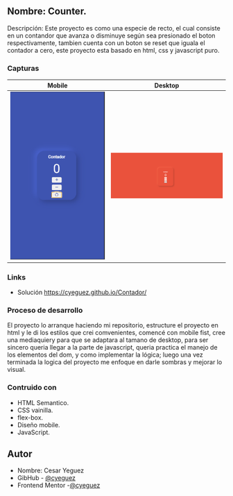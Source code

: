 ## **Nombre: Counter.**

Descripción: Este proyecto es como una especie de recto, el  cual consiste en un contandor que avanza o disminuye según sea presionado el boton respectivamente, tambien cuenta con un boton se reset que iguala el contador a cero, este proyecto esta basado en html, css y javascript puro.

### Capturas

| Mobile                   | Desktop                   |
| ------------------------ | ------------------------- |
| ![](./images/mobile-view.png) | ![](./images/desktop-view.png) |

### Links

- Solución
https://cyeguez.github.io/Contador/



### Proceso de desarrollo

El proyecto lo arranque haciendo mi repositorio, estructure el proyecto en html y le di los estilos que crei comvenientes, comencé con mobile fist, cree una mediaquiery para que se adaptara al tamano de desktop, para ser sincero queria llegar a la parte de javascript, queria practica el manejo de los elementos del dom, y como implementar la lógica; luego una vez terminada la logica del proyecto me enfoque en darle sombras y mejorar lo visual.
### Contruido con

<!-- ul -->

- HTML Semantico.
- CSS vainilla.
- flex-box.
- Diseño mobile.
- JavaScript.

## Autor

- Nombre: Cesar Yeguez
- GibHub - [@cyeguez](https://github.com/cyeguez)
- Frontend Mentor -[@cyeguez](https://www.frontendmentor.io/profile/cyeguez)
